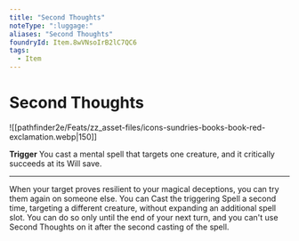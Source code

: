 ```yaml
---
title: "Second Thoughts"
noteType: ":luggage:"
aliases: "Second Thoughts"
foundryId: Item.8wVNsoIrB2lC7QC6
tags:
  - Item
---
```


# Second Thoughts
![[pathfinder2e/Feats/zz_asset-files/icons-sundries-books-book-red-exclamation.webp|150]]

**Trigger** You cast a mental spell that targets one creature, and it critically succeeds at its Will save.

* * *

When your target proves resilient to your magical deceptions, you can try them again on someone else. You can Cast the triggering Spell a second time, targeting a different creature, without expanding an additional spell slot. You can do so only until the end of your next turn, and you can't use Second Thoughts on it after the second casting of the spell.

